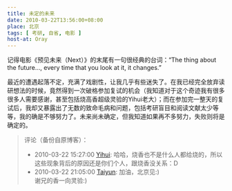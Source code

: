 ```yaml
---
title: 未定的未来
date: 2010-03-22T13:56:00+08:00
place: 北京
tags: [ 考研, 自省, 电影 ]
host-at: Oray
---
```

记得电影《预见未来（Next）》的末尾有一句很经典的台词：“The thing about the future…, every time that you look at it, it changes.”

最近的遭遇起落不定，充满了戏剧性，让我几乎有些迷失了。在我已经完全放弃读研想法的时候，竟然得到一次破格参加复试的机会（我知道对于这个奇迹我有很多很多人需要感谢，甚至包括烧高香超级灵验的Yihui老大）；而在参加完一整天的复试后，我却又暴露出了无数的致命毛病和问题，包括考研盲目和阅读文献太少等等，我的确是不够努力了。未来尚未确定，但我知道如果再不多努力，失败则将是确定的。

> 评论（备份自原博客）：
>
> * 2010-03-22 15:27:00 [Yihui](http://yihui.name/): 哈哈，烧香也不是什么人都给烧的，所以这些现象背后的原因还是你们个人，跟烧香没关系：D
> * 2010-03-22 21:05:00 [Taiyun](http://taiyun.cos.name/): 加油，北京见:)<br>谢兄的香一向灵验:)
